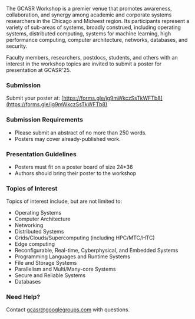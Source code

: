The GCASR Workshop is a premier venue that promotes awareness, collaboration, and synergy among academic and corporate systems researchers in the Chicago and Midwest region. Its participants represent a variety of sub-areas of systems, broadly construed, including operating systems, distributed computing, systems for machine learning, high performance computing, computer architecture, networks, databases, and security.

Faculty members, researchers, postdocs, students, and others with an interest in the workshop topics are invited to submit a poster for presentation at GCASR'25.

### Submission

Submit your poster at: [https://forms.gle/jg9mWkczSsTkWFTb8](https://forms.gle/jg9mWkczSsTkWFTb8)

### Submission Requirements

- Please submit an abstract of no more than 250 words.
- Posters may cover already-published work.

### Presentation Guidelines

- Posters must fit on a poster board of size 24*36
- Authors should bring their poster to the workshop 

### Topics of Interest

Topics of interest include, but are not limited to:

- Operating Systems 
- Computer Architecture
- Networking
- Distributed Systems
- Grids/Clouds/Supercomputing (including HPC/MTC/HTC)
- Edge computing
- Reconfigurable, Real-time, Cyberphysical, and Embedded Systems
- Programming Languages and Runtime Systems
- File and Storage Systems
- Parallelism and Multi/Many-core Systems
- Secure and Reliable Systems
- Databases

### Need Help?

Contact [gcasr@googlegroups.com](mailto:gcasr@googlegroups.com) with questions.
